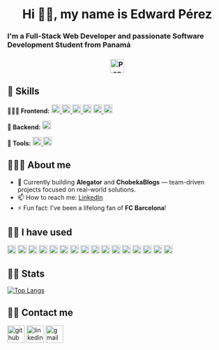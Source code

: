 <h1 align='center'>Hi 👋🏼, my name is Edward Pérez</h1>

### I'm a Full-Stack Web Developer and passionate Software Development Student from Panamá <h3 align='center'><img alt="Panama Flag" style='height: 2rem' src='https://upload.wikimedia.org/wikipedia/commons/a/ab/Flag_of_Panama.svg'></h3>

## 🦾 Skills
**👨🏻‍🎨 Frontend:**
<a href="https://reactjs.org/" target="_blank">
  <img src="https://cdn.jsdelivr.net/npm/simple-icons@3.0.1/icons/react.svg" alt="React" height="20" />
</a>
<a href="https://www.typescriptlang.org/" target="_blank">
  <img src="https://cdn.jsdelivr.net/npm/simple-icons@3.0.1/icons/typescript.svg" alt="TypeScript" height="20" />
</a>
<a href="https://developer.mozilla.org/en-US/docs/Web/JavaScript" target="_blank">
  <img src="https://cdn.jsdelivr.net/npm/simple-icons@3.0.1/icons/javascript.svg" alt="JavaScript" height="20" />
</a>
<a href="https://tailwindcss.com/" target="_blank"><img src="https://cdn.jsdelivr.net/npm/simple-icons@3.0.1/icons/tailwindcss.svg" alt="Tailwind CSS" height="20" /></a>
<a href="https://developer.mozilla.org/en-US/docs/Web/HTML" target="_blank">
  <img src="https://cdn.jsdelivr.net/npm/simple-icons@3.0.1/icons/html5.svg" alt="HTML" height="20" />
</a>
<a href="https://developer.mozilla.org/en-US/docs/Web/CSS" target="_blank">
  <img src="https://cdn.jsdelivr.net/npm/simple-icons@3.0.1/icons/css3.svg" alt="CSS" height="20" />
</a>

**👥 Backend:**
<a href="https://www.python.org/" target="_blank">
  <img src="https://cdn.jsdelivr.net/npm/simple-icons@3.0.1/icons/python.svg" alt="Python" height="20" />
</a>

**🔧 Tools:**
<a href="https://git-scm.com/" target="_blank">
  <img src="https://cdn.jsdelivr.net/npm/simple-icons@3.0.1/icons/git.svg" alt="Git" height="20" />
</a>
<a href="https://www.notion.so/" target="_blank">
  <img src="https://cdn.jsdelivr.net/npm/simple-icons@3.0.1/icons/notion.svg" alt="Notion" height="20" />
</a>


## 🙋🏻‍♂️ About me

- 🔭 Currently building **Alegator** and **ChobekaBlogs** — team-driven projects focused on real-world solutions.
- 📫 How to reach me: [LinkedIn](https://www.linkedin.com/in/edwardperxz/)
- ⚡ Fun fact: I've been a lifelong fan of **FC Barcelona**!

## 👴🏻 I have used
<a href="https://reactjs.org/" target="_blank"><img src="https://cdn.jsdelivr.net/npm/simple-icons@3.0.1/icons/react.svg" alt="React" height="20" /></a> <a href="https://angular.io/" target="_blank"><img src="https://cdn.jsdelivr.net/npm/simple-icons@3.0.1/icons/angular.svg" alt="Angular" height="20" /></a> <a href="https://www.typescriptlang.org/" target="_blank"><img src="https://cdn.jsdelivr.net/npm/simple-icons@3.0.1/icons/typescript.svg" alt="TypeScript" height="20" /></a> <a href="https://developer.mozilla.org/en-US/docs/Web/JavaScript" target="_blank"><img src="https://cdn.jsdelivr.net/npm/simple-icons@3.0.1/icons/javascript.svg" alt="JavaScript" height="20" /></a> <a href="https://developer.mozilla.org/en-US/docs/Web/HTML" target="_blank"><img src="https://cdn.jsdelivr.net/npm/simple-icons@3.0.1/icons/html5.svg" alt="HTML" height="20" /></a> <a href="https://tailwindcss.com/" target="_blank"><img src="https://cdn.jsdelivr.net/npm/simple-icons@3.0.1/icons/tailwindcss.svg" alt="Tailwind CSS" height="20" /></a> <a href="https://www.python.org/" target="_blank"><img src="https://cdn.jsdelivr.net/npm/simple-icons@3.0.1/icons/python.svg" alt="Python" height="20" /></a> <a href="https://www.oracle.com/java/" target="_blank"><img src="https://cdn.jsdelivr.net/npm/simple-icons@3.0.1/icons/java.svg" alt="Java" height="20" /></a> <a href="https://isocpp.org/" target="_blank"><img src="https://cdn.jsdelivr.net/npm/simple-icons@3.0.1/icons/cplusplus.svg" alt="C++" height="20" /></a> <a href="https://en.wikipedia.org/wiki/C_(programming_language)" target="_blank"><img src="https://cdn.jsdelivr.net/npm/simple-icons@3.0.1/icons/c.svg" alt="C" height="20" /></a> <a href="https://docs.microsoft.com/en-us/dotnet/csharp/" target="_blank"><img src="https://cdn.jsdelivr.net/npm/simple-icons@3.0.1/icons/csharp.svg" alt="C#" height="20" /></a> <a href="https://www.json.org/" target="_blank"><img src="https://cdn.jsdelivr.net/npm/simple-icons@3.0.1/icons/json.svg" alt="JSON" height="20" /></a> <a href="https://www.mysql.com/products/workbench/" target="_blank"><img src="https://cdn.jsdelivr.net/npm/simple-icons@3.0.1/icons/mysql.svg" alt="MySQL Workbench" height="20" /></a> <a href="https://git-scm.com/" target="_blank"><img src="https://cdn.jsdelivr.net/npm/simple-icons@3.0.1/icons/git.svg" alt="Git" height="20" /></a> <a href="https://aws.amazon.com/" target="_blank"><img src="https://cdn.jsdelivr.net/npm/simple-icons@3.0.1/icons/amazonaws.svg" alt="AWS" height="20" /></a> <a href="https://www.blender.org/" target="_blank"><img src="https://cdn.jsdelivr.net/npm/simple-icons@3.0.1/icons/blender.svg" alt="Blender" height="20" /></a>

## 🕴🏻 Stats
[![Top Langs](https://github-readme-stats.vercel.app/api/top-langs/?username=edwardperxz)](https://github.com/anuraghazra/github-readme-stats)

## 🤳🏻 Contact me
[<img src='https://cdn.jsdelivr.net/npm/simple-icons@3.0.1/icons/github.svg' alt='github' height='40'>](https://github.com/edwardperxz)  [<img src='https://cdn.jsdelivr.net/npm/simple-icons@3.0.1/icons/linkedin.svg' alt='linkedin' height='40'>](https://www.linkedin.com/in/edwardperxz/)  [<img src='https://cdn.jsdelivr.net/npm/simple-icons@3.0.1/icons/gmail.svg' alt='gmail' height='40'>](mailto:edwardpereztapia@gmail.com)

